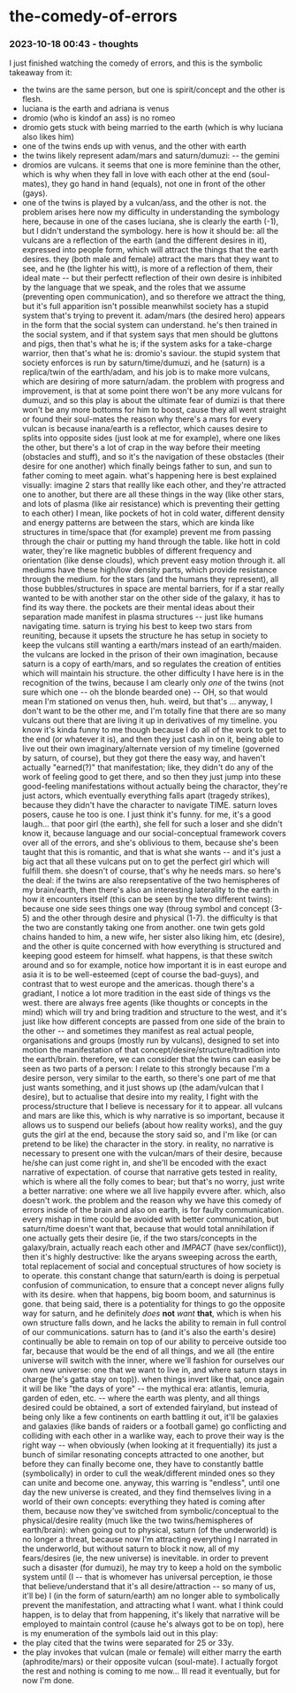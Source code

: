 # the-comedy-of-errors

### 2023-10-18 00:43 - thoughts

I just finished watching the comedy of errors, and this is the symbolic takeaway from it:
- the twins are the same person, but one is spirit/concept and the other is flesh.
- luciana is the earth and adriana is venus
- dromio (who is kindof an ass) is no romeo
- dromio gets stuck with being married to the earth (which is why luciana also likes him)
- one of the twins ends up with venus, and the other with earth
- the twins likely represent adam/mars and saturn/dumuzi: -- the gemini
- dromios are vulcans. it seems that one is more feminine than the other, which is why when they fall in love with each other at the end (soul-mates), they go hand in hand (equals), not one in front of the other (gays).
- one of the twins is played by a vulcan/ass, and the other is not.
the problem arises here now my difficulty in understanding the symbology here, because in one of the cases luciana, she is clearly the earth (-1), but I didn't understand the symbology. here is how it should be: all the vulcans are a reflection of the earth (and the different desires in it), expressed into people form, which will attract the things that the earth desires. they (both male and female) attract the mars that they want to see, and he (the lighter his witt), is more of a reflection of them, their ideal mate -- but their perfectt reflection of their own desire is inhibited by the language that we speak, and the roles that we assume (preventing open communication), and so therefore we attract the thing, but it's full apparition isn't possible meanwhilst society has a stupid system that's trying to prevent it. adam/mars (the desired hero) appears in the form that the social system can understand. he's then trained in the social system, and if that system says that men should be gluttons and pigs, then that's what he is; if the system asks for a take-charge warrior, then that's what he is: dromio's saviour.
  the stupid system that society enforces is run by saturn/time/dumuzi, and he (saturn) is a replica/twin of the earth/adam, and his job is to make more vulcans, which are desiring of more saturn/adam.
  the problem with progress and improvement, is that at some point there won't be any more vulcans for dumuzi, and so this play is about the ultimate fear of dumizi is that there won't be any more bottoms for him to boost, cause they all went straight or found their soul-mates
    the reason why there's a mars for every vulcan is because inana/earth is a reflector, which causes desire to splits into opposite sides (just look at me for example), where one likes the other, but there's a lot of crap in the way before their meeting (obstacles and stuff), and so it's the navigation of these obstacles (their desire for one another) which finally beings father to sun, and sun to father coming to meet again.
      what's happening here is best explained visually: imagine 2 stars that reallly like each other, and they're attracted one to another, but there are all these things in the way (like other stars, and lots of plasma (like air resistance) which is preventing their getting to each other)
      I mean, like pockets of hot in cold water, different density and energy patterns are between the stars, which are kinda like structures in time/space that (for example) prevent me from passing through the chair or putting my hand through the table. like hott in cold water, they're like magnetic bubbles of different frequency and orientation (like dense clouds), which prevent easy motion through it. all mediums have these high/low density parts, which provide resistance through the medium. for the stars (and the humans they represent), all those bubbles/structures in space are mental barriers, for if a star really wanted to be with another star on the other side of the galaxy, it has to find its way there. the pockets are their mental ideas about their separation made manifest in plasma structures -- just like humans navigating time.
    saturn is trying his best to keep two stars from reuniting, because it upsets the structure he has setup in society to keep the vulcans still wanting a earth/mars instead of an earth/maiden.
  the vulcans are locked in the prison of their own imagination, because saturn is a copy of earth/mars, and so regulates the creation of entities which will maintain his structure.
the other difficulty I have here is in the recognition of the twins, because I am clearly only *one* of the twins (not sure which one -- oh the blonde bearded one) -- OH, so that would mean I'm stationed on venus then, huh. weird, but that's ... anyway, I don't want to be the other me, and I'm totally fine that there are so many vulcans out there that are living it up in derivatives of my timeline.
  you know it's kinda funny to me though because I do all of the work to get to the end (or whatever it is), and then they just cash in on it, being able to live out their own imaginary/alternate version of my timeline (governed by saturn, of course), but they got there the easy way, and haven't actually "earned(?)" that manifestation; like, they didn't do any of the work of feeling good to get there, and so then they just jump into these good-feeling manifestations without actually being the charactor, they're just actors, which eventually everything falls apart (tragedy strikes), because they didn't have the character to navigate TIME. saturn loves posers, cause he too is one. I just think it's funny. for me, it's a good laugh... that poor girl (the earth), she fell for such a loser and she didn't know it, because language and our social-conceptual framework covers over all of the errors, and she's oblivious to them, because she's been taught that this is romantic, and that is what she wants -- and it's just a big act that all these vulcans put on to get the perfect girl which will fulfill them. she doesn't of course, that's why he needs mars.
so here's the deal: if the twins are also rerepsentative of the two hemispheres of my brain/earth, then there's also an interesting laterality to the earth in how it encounters itself (this can be seen by the two different twins): because one side sees things one way (throug symbol and concept (3-5) and the other through desire and physical (1-7). the difficulty is that the two are constantly taking one from another. one twin gets gold chains handed to him, a new wife, her sister also liking him, etc (desire), and the other is quite concerned with how everything is structured and keeping good esteem for himself. what happens, is that these switch around and so for example, notice how important it is in east europe and asia it is to be well-esteemed (cept of course the bad-guys), and contrast that to west europe and the americas. though there's a gradiant, I notice a lot more tradition in the east side of things vs the west. there are always free agents (like thoughts or concepts in the mind) which will try and bring tradition and structure to the west, and it's just like how different concepts are passed from one side of the brain to the other -- and sometimes they manifest as real actual people, organisations and groups (mostly run by vulcans), designed to set into motion the manifestation of that concept/desire/structure/tradition into the earth/brain.
therefore, we can consider that the twins can easily be seen as two parts of a person: I relate to this strongly because I'm a desire person, very similar to the earth, so there's one part of me that just wants something, and it just shows up (the adam/vulcan that I desire), but to actualise that desire into my reality, I fight with the process/structure that I believe is necessary for it to appear.
  all vulcans and mars are like this, which is why narrative is so important, because it allows us to suspend our beliefs (about how reality works), and the guy guts the girl at the end, because the story said so, and I'm like (or can pretend to be like) the character in the story.
in reality, no narrative is necessary to present one with the vulcan/mars of their desire, because he/she can just come right in, and she'll be encoded with the exact narrative of expectation. of course that narrative gets tested in reality, which is where all the folly comes to bear; but that's no worry, just write a better narrative: one where we all live happily evvere after. which, also doesn't work.
  the problem and the reason why we have this comedy of errors inside of the brain and also on earth, is for faulty communication. every mishap in time could be avoided with better communication, but saturn/time doesn't want that, because that would total annihilation if one actually gets their desire (ie, if the two stars/concepts in the galaxy/brain, actually reach each other and *IMPACT* (have sex/conflict)), then it's highly destructive: like the aryans sweeping across the earth, total replacement of social and conceptual structures of how society is to operate. this constant change that saturn/earth is doing is perpetual confusion of communication, to ensure that a concept never aligns fully with its desire. when that happens, big boom boom, and saturninus is gone.
that being said, there is a potentiality for things to go the opposite way for saturn, and he definitely *does* **not** *want* **that**, which is when his own structure falls down, and he lacks the ability to remain in full control of our communications. saturn has to (and it's also the earth's desire) continually be able to remain on top of our ability to perceive outside too far, because that would be the end of all things, and we all (the entire universe will switch with the inner, where we'll fashion for ourselves our own new universe: one that we want to live in, and where saturn stays in charge (he's gatta stay on top)).
  when things invert like that, once again it will be like "the days of yore" -- the mythical era: atlantis, lemuria, garden of eden, etc. -- where the earth was plenty, and all things desired could be obtained, a sort of extended fairyland, but instead of being only like a few continents on earth battling it out, it'll be galaxies and galaxies (like bands of raiders or a football game) go conflicting and colliding with each other in a warlike way, each to prove their way is the right way -- when obviously (when looking at it frequentially) its just a bunch of similar resonating concepts attracted to one another, but before they can finally become one, they have to constantly battle (symbolically) in order to cull the weak/different minded ones so they can unite and become one. anyway, this warring is "endless", until one day the new universe is created, and they find themselves living in a world of their own concepts: everything they hated is coming after them, because now they've switched from symbolic/conceptual to the physical/desire reality (much like the two twins/hemispheres of earth/brain): when going out to physical, saturn (of the underworld) is no longer a threat, because now I'm attracting everything I narrated in the underworld, but without saturn to block it now, all of my fears/desires (ie, the new universe) is inevitable.
in order to prevent such a disaster (for dumuzi), he may try to keep a hold on the symbolic system until (I -- that is whomever has universal perception, ie those that believe/understand that it's all desire/attraction -- so many of us, it'll be) I (in the form of saturn/earth) am no longer able to symbolically prevent the manifestation, and attracting what I want. what I think could happen, is to delay that from happening, it's likely that narrative will be employed to maintain control (cause he's always got to be on top), here is my enumeration of the symbols laid out in this play:
- the play cited that the twins were separated for 25 or 33y.
- the play invokes that vulcan (male or female) will either marry the earth (aphrodite/mars) or their opposite vulcan (soul-mate).
I actually forgot the rest and nothing is coming to me now... Ill read it eventually, but for now I'm done.

